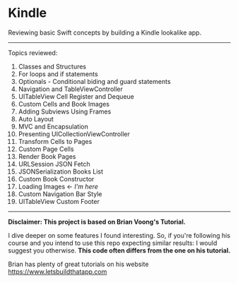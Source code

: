 # Kindle
Reviewing basic Swift concepts by building a Kindle lookalike app.

--- 

Topics reviewed: 

1. Classes and Structures
2. For loops and if statements
3. Optionals - Conditional biding and guard statements
4. Navigation and TableViewController
5. UITableView Cell Register and Dequeue
6. Custom Cells and Book Images
7. Adding Subviews Using Frames
8. Auto Layout
9. MVC and Encapsulation
10. Presenting UICollectionViewController 
11. Transform Cells to Pages
12. Custom Page Cells
13. Render Book Pages
14. URLSession JSON Fetch
15. JSONSerialization Books List
16. Custom Book Constructor
17. Loading Images <- *I'm here*
18. Custom Navigation Bar Style
19. UITableView Custom Footer

-----
**Disclaimer: This project is based on Brian Voong's Tutorial.** 

I dive deeper on some features I found interesting. So, if you're following his course and you intend to use this repo expecting similar results: I would suggest you otherwise. **This code often differs from the one on his tutorial.**

Brian has plenty of great tutorials on his website https://www.letsbuildthatapp.com
